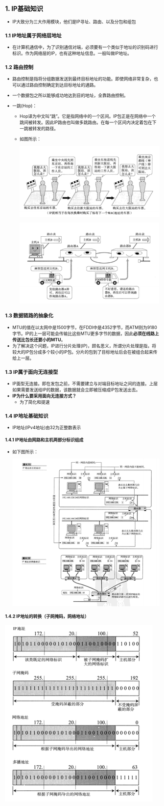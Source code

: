## 1. IP基础知识

* IP大致分为三大作用模块，他们是IP寻址、路由、以及分包和组包

### 1.1 IP地址属于网络层地址

* 在计算机通信中，为了识别通信对端，必须要有一个类似于地址的识别码进行标识。作为网络层的IP，也有这种地址信息。一般叫做IP地址。

### 1.2 路由控制

* 路由控制是指将分组数据发送到最终目标地址的功能。即使网络非常复杂，也可以通过路由控制确定到达目标地址的通路。

* 一个数据包之所以能够成功地达到目的地址，全靠路由控制。

* 一跳(Hop)：

  * Hop译为中文叫“跳”。它是指网络中的一个区间。IP包正是在网络中一个跳间被转发。因此IP路由也叫做多跳路由。在每一个区间内决定着包在下一跳被转发的路径。

  * 如图所示：

    ![](../../../img/dai/network/跳的概念.png)

    ![](../../../img/dai/network/数据包发送路由控制.png)

### 1.3  数据链路的抽象化

* ​ MTU的值在以太网中是1500字节，在FDDI中是4352字节，而ATM则为9180字节。IP的上一层可能会传输比这些MTU更多字节的数据，因此**必须在线路上传送比包长还要小的MTU**。
* 为了解决这个问题，IP进行分片处理(IP)，顾名思义，所谓分片处理是指，将较大的IP包分成多个较小的IP包。分片的包到了目标地址后会在被组合起来传给上一层。

### 1.3 IP属于面向无连接型

* IP面型无连接。即在发包之前，不需要建立与对端目标地址之间的连接。上层如果需要发送给IP的数据，该数据就会立即被压缩成IP包发送出去。
* **IP为什么要采用面向无连接方式？**
  * 为了简化和提速

### 1.4 IP地址基础知识

* IP地址(IPv4地址)由32为正整数表示

#### 1.4.1 IP地址由网路和主机两部分标识组成

* 如下图所示：

  ![](../../../img/dai/network/IP地址网络和主机标识.png)

#### 1.4.2 IP地址的转换（子网掩码，网络地址）

![](../../../img/dai/network/IP地址的转换.png)

